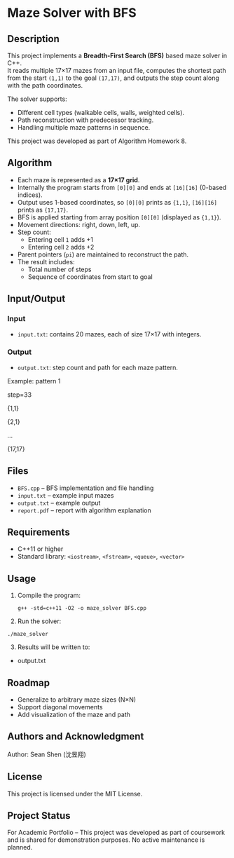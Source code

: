 # Maze Solver with BFS

## Description
This project implements a **Breadth-First Search (BFS)** based maze solver in C++.  
It reads multiple 17×17 mazes from an input file, computes the shortest path from the start `(1,1)` to the goal `(17,17)`, and outputs the step count along with the path coordinates.

The solver supports:
- Different cell types (walkable cells, walls, weighted cells).
- Path reconstruction with predecessor tracking.
- Handling multiple maze patterns in sequence.

This project was developed as part of Algorithm Homework 8.

## Algorithm
- Each maze is represented as a **17×17 grid**.
- Internally the program starts from `[0][0]` and ends at `[16][16]` (0-based indices).  
- Output uses 1-based coordinates, so `[0][0]` prints as `{1,1}`, `[16][16]` prints as `{17,17}`.
- BFS is applied starting from array position `[0][0]` (displayed as `{1,1}`).
- Movement directions: right, down, left, up.  
- Step count:
  - Entering cell `1` adds +1  
  - Entering cell `2` adds +2 
- Parent pointers (`pi`) are maintained to reconstruct the path.  
- The result includes:
  - Total number of steps
  - Sequence of coordinates from start to goal

## Input/Output
### Input
- `input.txt`: contains 20 mazes, each of size 17×17 with integers.  

### Output
- `output.txt`: step count and path for each maze pattern.  

Example:
pattern 1

step=33

{1,1}

{2,1}

...

{17,17}

## Files
- `BFS.cpp` – BFS implementation and file handling
- `input.txt` – example input mazes
- `output.txt` – example output
- `report.pdf` – report with algorithm explanation

## Requirements
- C++11 or higher
- Standard library: `<iostream>`, `<fstream>`, `<queue>`, `<vector>`

## Usage
1. Compile the program:
   ```
   g++ -std=c++11 -O2 -o maze_solver BFS.cpp
   ```
2. Run the solver:
  ```
  ./maze_solver
  ```
3. Results will be written to:
- output.txt

## Roadmap
- Generalize to arbitrary maze sizes (N×N)
- Support diagonal movements
- Add visualization of the maze and path

## Authors and Acknowledgment
Author: Sean Shen (沈昱翔)

## License
This project is licensed under the MIT License.

## Project Status
For Academic Portfolio – This project was developed as part of coursework and is shared for demonstration purposes. No active maintenance is planned.
